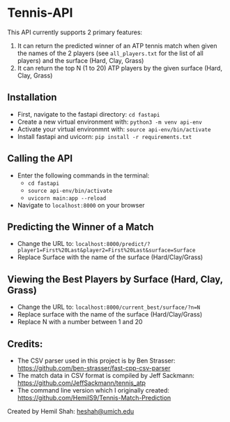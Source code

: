 # Tennis-API
This API currently supports 2 primary features:
1. It can return the predicted winner of an ATP tennis match when given the names of the 2 players (see `all_players.txt` for the list of all players) and the surface (Hard, Clay, Grass)
2. It can return the top N (1 to 20) ATP players by the given surface (Hard, Clay, Grass)

## Installation
- First, navigate to the fastapi directory: `cd fastapi`
- Create a new virtual environment with: `python3 -m venv api-env`
- Activate your virtual environmnt with: `source api-env/bin/activate`
- Install fastapi and uvicorn: `pip install -r requirements.txt`

## Calling the API
- Enter the following commands in the terminal:
    - `cd fastapi`
    - `source api-env/bin/activate`
    - `uvicorn main:app --reload`
- Navigate to `localhost:8000` on your browser

## Predicting the Winner of a Match
- Change the URL to: `localhost:8000/predict/?player1=First%20Last&player2=First%20Last&surface=Surface`
- Replace Surface with the name of the surface (Hard/Clay/Grass)

## Viewing the Best Players by Surface (Hard, Clay, Grass)
- Change the URL to: `localhost:8000/current_best/surface/?n=N`
- Replace surface with the name of the surface (Hard/Clay/Grass)
- Replace N with a number between 1 and 20

## Credits:
- The CSV parser used in this project is by Ben Strasser: https://github.com/ben-strasser/fast-cpp-csv-parser
- The match data in CSV format is compiled by Jeff Sackmann: https://github.com/JeffSackmann/tennis_atp
- The command line version which I originally created: https://github.com/HemilS9/Tennis-Match-Prediction

Created by Hemil Shah: <heshah@umich.edu>